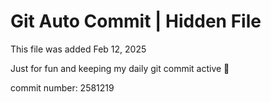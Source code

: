 # Git Auto Commit | Hidden File

This file was added Feb 12, 2025

Just for fun and keeping my daily git commit active 🤪

commit number: 2581219
